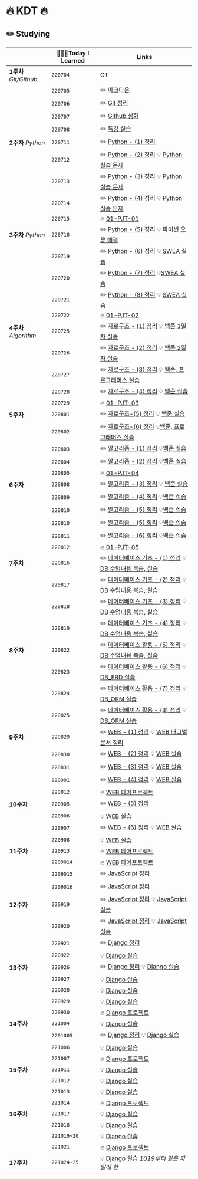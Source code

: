 # 🔥 KDT 🔥

## ✏️ Studying
|                        | 👩🏻‍💻Today I Learned | Links                                                        |
| ---------------------- | ------------------ | ------------------------------------------------------------ |
| **1주차** *Git/Github* | `220704`           | OT                                                           |
|                        | `220705`           | ✏️ [마크다운](https://github.com/nevertheless0404/TIL/blob/master/markdown/markdown.md) |
|                        | `220706`           | ✏️ [Git 정리](https://github.com/nevertheless0404/TIL/blob/master/git:github/git:github.md) |
|                        | `220707`           | ✏️ [Github 심화](https://github.com/nevertheless0404/TIL/blob/master/git:github/fork.md) |
|                        | `220708`           | ✏️ [특강 실습](https://github.com/nevertheless0404/job-research) |
| **2주차** *Python*     | `220711`           | ✏️ [Python - (1) 정리](https://github.com/nevertheless0404/Python-/tree/master/python-01) |
|                        | `220712`           | ✏️ [Python - (2) 정리](https://github.com/nevertheless0404/Python-/blob/master/python-02/python-02.md) 💡 [Python 실습 문제 ](https://github.com/nevertheless0404/Python-/tree/master/python-02) |
|                        | `220713`           | ✏️ [Python - (3) 정리](https://github.com/nevertheless0404/Python-/blob/master/python-03/python-03.md) 💡 [Python 실습 문제 ](https://github.com/nevertheless0404/Python-/tree/master/python-03) |
|                        | `220714`           | ✏️ [Python - (4) 정리](https://github.com/nevertheless0404/Python-/blob/master/python-04/python-04.md) 💡 [Python 실습 문제](https://github.com/nevertheless0404/Python-/tree/master/python-04) |
|                        | `220715`           | 🔥 [01-PJT-01](https://github.com/nevertheless0404/01-PJT-01/tree/master/1%ED%9A%8C%EC%B0%A8/1%ED%9A%8C%EC%B0%A8:%EA%B9%80%EC%9C%A0%EC%98%81) |
| **3주차** *Python*     | `220718`           | ✏️  [Python - (5) 정리](https://github.com/nevertheless0404/Python-/blob/master/python-05/python-05.md) 💡 [파이썬 오류 해결](https://github.com/nevertheless0404/Python-/tree/master/python-05) |
|                        | `220719`           | ✏️  [Python - (6) 정리](https://github.com/nevertheless0404/Python-/blob/master/python-06/python-06.md) 💡 [SWEA 실습](https://github.com/nevertheless0404/Python-/tree/master/python-06) |
|                        | `220720`           | ✏️ [Python - (7) 정리](https://github.com/nevertheless0404/Python-/blob/master/python-07/python-07.md)  💡[SWEA 실습](https://github.com/nevertheless0404/Python-/tree/master/python-07) |
|                        | `220721`           | ✏️ [Python - (8) 정리](https://github.com/nevertheless0404/Python-/blob/master/python-08/python-08.md) 💡 [SWEA 실습](https://github.com/nevertheless0404/Python-/tree/master/python-08) |
|                        | `220722`           | 🔥 [01-PJT-02](https://github.com/nevertheless0404/01-PJT-02/tree/main/1%ED%9A%8C%EC%B0%A8/%EA%B9%80%EC%9C%A0%EC%98%81) |
| **4주차** *Algorithm*  | `220725`           | ✏️ [자료구조 - (1) 정리](https://github.com/nevertheless0404/TIL/tree/master/%EC%9E%90%EB%A3%8C%EA%B5%AC%EC%A1%B0/%EC%9E%90%EB%A3%8C%EA%B5%AC%EC%A1%B0%2022.07.25) 💡 [백준 1일차 실습](https://bit.ly/3AUhYg9) |
|                        | `220726`           | ✏️ [자료구조 - (2) 정리](https://github.com/nevertheless0404/TIL/tree/master/%EC%9E%90%EB%A3%8C%EA%B5%AC%EC%A1%B0/%EC%9E%90%EB%A3%8C%EA%B5%AC%EC%A1%B0%2022.07.26) 💡 [백준 2일차 실습](https://bit.ly/3Rg5ncj) |
|                        | `220727`           | ✏️  [자료구조 - (3) 정리](https://github.com/nevertheless0404/TIL/tree/master/%EC%9E%90%EB%A3%8C%EA%B5%AC%EC%A1%B0/%EC%9E%90%EB%A3%8C%EA%B5%AC%EC%A1%B0%2022.07.27) 💡 [백준, 프로그래머스 실습](https://bit.ly/3AsmFMQ) |
|                        | `220728`           | ✏️ [자료구조 - (4) 정리](https://github.com/nevertheless0404/TIL/tree/master/%EC%9E%90%EB%A3%8C%EA%B5%AC%EC%A1%B0/%EC%9E%90%EB%A3%8C%EA%B5%AC%EC%A1%B0%2022.07.28) 💡 [백준 실습](https://bit.ly/3qaXycJ) |
|                        | `220729`           | 🔥 [01-PJT-03](https://github.com/nevertheless0404/01-PJT-03/tree/example/1%ED%9A%8C%EC%B0%A8/%EA%B9%80%EC%9C%A0%EC%98%81) |
| **5주차**              | `220801`           | ✏️ [자료구조-(5) 정리](https://github.com/nevertheless0404/TIL/tree/master/%EC%9E%90%EB%A3%8C%EA%B5%AC%EC%A1%B0/%EC%9E%90%EB%A3%8C%EA%B5%AC%EC%A1%B0%2022.08.01) 💡 [백준 실습](https://bit.ly/3AwEMku) |
|                        | `220802`           | ✏️ [자료구조-(6) 정리](https://github.com/nevertheless0404/TIL/blob/master/%EC%9E%90%EB%A3%8C%EA%B5%AC%EC%A1%B0/%EC%9E%90%EB%A3%8C%EA%B5%AC%EC%A1%B0%2022.08.02/%EC%9E%90%EB%A3%8C%EA%B5%AC%EC%A1%B0-06.md)  💡[백준, 프로그래머스 실습](https://bit.ly/3AwQBaz) |
|                        | `220803`           | ✏️ [알고리즘 - (1) 정리](https://github.com/nevertheless0404/TIL/blob/master/%EC%95%8C%EA%B3%A0%EB%A6%AC%EC%A6%98/%EC%95%8C%EA%B3%A0%EB%A6%AC%EC%A6%98%2022.08.03/%EC%95%8C%EA%B3%A0%EB%A6%AC%EC%A6%98-01.md)  💡[백준 실습](https://bit.ly/3Rkw6Ey) |
|                        | `220804`           | ✏️ [알고리즘 - (2) 정리](https://github.com/nevertheless0404/TIL/blob/master/%EC%95%8C%EA%B3%A0%EB%A6%AC%EC%A6%98/%EC%95%8C%EA%B3%A0%EB%A6%AC%EC%A6%98%2022.08.04/%EC%95%8C%EA%B3%A0%EB%A6%AC%EC%A6%98-02.md)  💡[백준 실습](https://bit.ly/3RkCBrh) |
|                        | `220805`           |  🔥 [01-PJT-04](https://github.com/nevertheless0404/01-PJT-04/tree/example/1%ED%9A%8C%EC%B0%A8/%EA%B9%80%EC%9C%A0%EC%98%81)  |
| **6주차**              | `220808`           | ✏️ [알고리즘 - (3) 정리](https://github.com/nevertheless0404/TIL/blob/master/%EC%95%8C%EA%B3%A0%EB%A6%AC%EC%A6%98/%EC%95%8C%EA%B3%A0%EB%A6%AC%EC%A6%98%2022.08.08/%EC%95%8C%EA%B3%A0%EB%A6%AC%EC%A6%98-03.md) 💡 [백준 실습](https://bit.ly/3Tp4z76) |
|                        | `220809`           | ✏️ [알고리즘 - (4) 정리](https://github.com/nevertheless0404/TIL/blob/master/%EC%95%8C%EA%B3%A0%EB%A6%AC%EC%A6%98/%EC%95%8C%EA%B3%A0%EB%A6%AC%EC%A6%98%2022.08.09/%EC%95%8C%EA%B3%A0%EB%A6%AC%EC%A6%98-04.md)  💡[백준 실습](https://bit.ly/3TB2rt5) |
|                        | `220810`           | ✏️ [알고리즘 - (5) 정리](https://github.com/nevertheless0404/TIL/blob/master/%EC%95%8C%EA%B3%A0%EB%A6%AC%EC%A6%98/%EC%95%8C%EA%B3%A0%EB%A6%AC%EC%A6%98%2022.08.10/%EC%95%8C%EA%B3%A0%EB%A6%AC%EC%A6%98-05.md)  💡[백준 실습](https://github.com/nevertheless0404/TIL/tree/master/ALGORITHM/Algorithm/11%EC%9D%BC%EC%B0%A8) |
|                        | `220810`           | ✏️ [알고리즘 - (5) 정리](https://github.com/nevertheless0404/TIL/blob/master/%EC%95%8C%EA%B3%A0%EB%A6%AC%EC%A6%98/%EC%95%8C%EA%B3%A0%EB%A6%AC%EC%A6%98%2022.08.10/%EC%95%8C%EA%B3%A0%EB%A6%AC%EC%A6%98-05.md)  💡[백준 실습](https://bit.ly/3e4pyLX) |
|                        | `220811`           | ✏️ [알고리즘 - (6) 정리](https://github.com/nevertheless0404/TIL/blob/master/%EC%95%8C%EA%B3%A0%EB%A6%AC%EC%A6%98/%EC%95%8C%EA%B3%A0%EB%A6%AC%EC%A6%98%2022.08.11/%EC%95%8C%EA%B3%A0%EB%A6%AC%EC%A6%98-06.md)  💡[백준 실습](https://bit.ly/3pQd9On) |
|                        | `220812`           |  🔥 [01-PJT-05](https://github.com/nevertheless0404/01-PJT-05/tree/example/1%ED%9A%8C%EC%B0%A8/%EA%B9%80%EC%9C%A0%EC%98%81)  |
| **7주차**              | `220816`           | ✏️ [데이터베이스 기초 - (1) 정리](https://bit.ly/3A2j47M)    💡 [DB 수업내용 복습, 실습](https://bit.ly/3e0JY8M) |
|                        | `220817`           | ✏️ [데이터베이스 기초 - (2) 정리](https://github.com/nevertheless0404/TIL/blob/master/%EB%8D%B0%EC%9D%B4%ED%84%B0%EB%B2%A0%EC%9D%B4%EC%8A%A4%20%EA%B8%B0%EC%B4%88/%EB%8D%B0%EC%9D%B4%ED%84%B0%EB%B2%A0%EC%9D%B4%EC%8A%A4-02/%EB%8D%B0%EC%9D%B4%ED%84%B0%EB%B2%A0%EC%9D%B4%EC%8A%A4-02.md)  💡[DB 수업내용 복습, 실습](https://bit.ly/3PXrPpy) |
|                        | `220818`           | ✏️ [데이터베이스 기초 - (3) 정리](https://github.com/nevertheless0404/TIL/blob/master/%EB%8D%B0%EC%9D%B4%ED%84%B0%EB%B2%A0%EC%9D%B4%EC%8A%A4%20%EA%B8%B0%EC%B4%88/%EB%8D%B0%EC%9D%B4%ED%84%B0%EB%B2%A0%EC%9D%B4%EC%8A%A4-03/%EB%8D%B0%EC%9D%B4%ED%84%B0%EB%B2%A0%EC%9D%B4%EC%8A%A4-03.md)  💡[DB 수업내용 복습, 실습](https://bit.ly/3e6r4gV) |
|                        | `220819`           | ✏️ [데이터베이스 기초 - (4) 정리](https://github.com/nevertheless0404/TIL/blob/master/%EB%8D%B0%EC%9D%B4%ED%84%B0%EB%B2%A0%EC%9D%B4%EC%8A%A4%20%EA%B8%B0%EC%B4%88/%EB%8D%B0%EC%9D%B4%ED%84%B0%EB%B2%A0%EC%9D%B4%EC%8A%A4-04/%EB%8D%B0%EC%9D%B4%ED%84%B0%EB%B2%A0%EC%9D%B4%EC%8A%A4-04.md)  💡[DB 수업내용 복습, 실습](https://bit.ly/3QXbHpx) |
| **8주차**              | `220822`           | ✏️ [데이터베이스 활용 - (5) 정리](https://bit.ly/3R0xRa1)    💡 [DB 수업내용 복습, 실습](https://bit.ly/3Kulh0H) |
|                       | `220823`           | ✏️ [데이터베이스 활용 - (6) 정리](https://bit.ly/3QJjo2B)    💡 [DB_ERD 실습](https://bit.ly/3CGD6I8) |
|                       | `220824`           | ✏️ [데이터베이스 활용 - (7) 정리](https://bit.ly/3AK2fjA)    💡 [DB_ORM 실습](https://bit.ly/3e6tv32) |
|                       | `220825`           | ✏️ [데이터베이스 활용 - (8) 정리](https://bit.ly/3pLIiTo)    💡 [DB_ORM 실습](https://bit.ly/3TohENS) |
| **9주차**              | `220829`           | ✏️ [WEB - (1) 정리](https://bit.ly/3RmuFWx)    💡 [WEB 태그별 문서 정리](https://bit.ly/3cuB1UU) |
|                       | `220830`           | ✏️ [WEB - (2) 정리](https://bit.ly/3ea2fQU)    💡 [WEB 실습](https://bit.ly/3RmlRzW) |
|                       | `220831`           | ✏️ [WEB - (3) 정리](https://bit.ly/3RqLSOC)    💡 [WEB 실습](https://bit.ly/3Q35TJT) |
|                       | `220901`           | ✏️ [WEB - (4) 정리](https://bit.ly/3KA5T2U)    💡 [WEB 실습](https://bit.ly/3TxRuZ6) |
|                        | `220812`           |  🔥 [WEB 페어프로젝트](https://github.com/nevertheless0404/TIL/tree/master/WEB/WEB%20%ED%94%84%EB%A1%9C%EC%A0%9D%ED%8A%B8)  |
| **10주차**              | `220905`           | ✏️ [WEB - (5) 정리](https://github.com/nevertheless0404/TIL/blob/master/WEB/WEB_05/WEB_05.md)    |
|                       | `220906`            | 💡 [WEB 실습](https://github.com/nevertheless0404/TIL/tree/master/WEB/WEB_06/%EC%8B%A4%EC%8A%B5) |
|                       | `220907`           | ✏️ [WEB - (6) 정리](https://bit.ly/3RF1Btk)    💡 [WEB 실습](https://bit.ly/3KQyEsi) |
|                       | `220908`            | 💡 [WEB 실습](https://bit.ly/3QznysW) |
| **11주차**             | `220913`           | 🔥 [WEB 페어프로젝트](https://github.com/nevertheless0404/TIL/tree/master/WEB/WEB%20%ED%94%84%EB%A1%9C%EC%A0%9D%ED%8A%B82)    |
|                       | `2209014`            | 🔥 [WEB 페어프로젝트](https://bit.ly/3eWcOaF) |
|                       | `2209015`            | ✏️ [JavaScript 정리](https://bit.ly/3QLfp4B) |
|                       | `2209016`            | ✏️ [JavaScript 정리](https://bit.ly/3xu9Cd7) |
| **12주차**              | `220919`           | ✏️ [JavaScript 정리](https://bit.ly/3qLNh6T)    💡 [JavaScript 실습](https://bit.ly/3RVZDFk) |
|              | `220920`           | ✏️ [JavaScript 정리](https://bit.ly/3SA1yz0)    💡 [JavaScript 실습](https://bit.ly/3Fco9yM) |
|              | `220921`           | ✏️ [Django 정리](https://bit.ly/3DA5rQt) 
|              | `220922`           |  💡 [Django 실습](https://bit.ly/3gvMxkt)   
| **13주차**               | `220926`           | ✏️ [Django 정리](https://bit.ly/3Fa1bbi)         💡 [Django 실습](https://bit.ly/3gpksLx)
|              | `220927`           |  💡 [Django 실습](https://bit.ly/3DqGVAX)  
|              | `220928`           |  💡 [Django 실습](https://bit.ly/3D4rJrO)  
|              | `220929`           |  💡 [Django 실습](https://bit.ly/3MWUJqd)  
|              | `220930`           |  🔥 [Django 프로젝트](https://bit.ly/3FaBYh9)  
| **14주차**               | `221004`           |  💡 [Django 실습](https://bit.ly/3U7hVo7) 
|              | `2201005`           | ✏️ [Django 정리](https://bit.ly/3DA7EeJ)    💡 [Django 실습](https://bit.ly/3spN6iu) |
|              | `221006`           |  💡 [Django 실습](https://bit.ly/3TtWb5D)  
|              | `221007`           |  🔥 [Django 프로젝트](https://bit.ly/3gAaFT0)  
| **15주차**               | `221011`           |  💡 [Django 실습](https://bit.ly/3sloebI) 
|              | `221012`           |  💡 [Django 실습](https://bit.ly/3Sr7vy9)  
|              | `221013`           |  💡 [Django 실습](https://bit.ly/3z8ffye)  
|              | `221014`           |  🔥 [Django 프로젝트](https://bit.ly/3F8yrje) 
| **16주차**               | `221017`           |  💡 [Django 실습](https://bit.ly/3FbJJTU)
|              | `221018`           |  💡 [Django 실습](https://bit.ly/3TRclGg) 
|              | `221019~20`           |  💡 [Django 실습](https://bit.ly/3D5pNzz)
|              | `221021`           |  🔥 [Django 프로젝트](https://bit.ly/3z8HPj5) 
| **17주차**               | `221024~25`           |  💡 [Django 실습](https://bit.ly/3D5pNzz)    *1019부터 같은 파일에 함*










